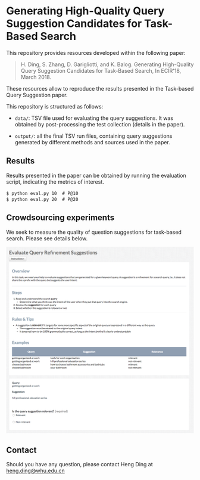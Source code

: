 # Generating High-Quality Query Suggestion Candidates for Task-Based Search

This repository provides resources developed within the following paper:

> H. Ding, S. Zhang, D. Garigliotti, and K. Balog. Generating High-Quality Query Suggestion Candidates for Task-Based Search, In ECIR'18, March 2018.

These resources allow to reproduce the results presented in the Task-based Query Suggestion paper.

This repository is structured as follows:

 - `data/`: TSV file used for evaluating the query suggestions. It was obtained by post-processing the test collection (details in the paper).

 - `output/`: all the final TSV run files, containing query suggestions generated by different methods and sources used in the paper.


## Results

Results presented in the paper can be obtained by running the evaluation script, indicating the metrics of interest.

```
$ python eval.py 10  # P@10
$ python eval.py 20  # P@20
```

## Crowdsourcing experiments

We seek to measure the quality of question suggestions for task-based search. Please see details below.

![Experiment Layout](https://github.com/iai-group/ecir2018-neuqs/blob/master/images/exp_layout.png)


## Contact

Should you have any question, please contact Heng Ding at heng.ding@whu.edu.cn
